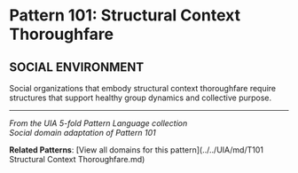 # Pattern 101: Structural Context Thoroughfare

## SOCIAL ENVIRONMENT

Social organizations that embody structural context thoroughfare require structures that support healthy group dynamics and collective purpose.

---

*From the UIA 5-fold Pattern Language collection*  
*Social domain adaptation of Pattern 101*

**Related Patterns**: [View all domains for this pattern](../../UIA/md/T101 Structural Context Thoroughfare.md)